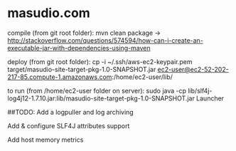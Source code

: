 # masudio.com

compile (from git root folder): mvn clean package
-> http://stackoverflow.com/questions/574594/how-can-i-create-an-executable-jar-with-dependencies-using-maven

deploy (from git root folder): cp -i ~/.ssh/aws-ec2-keypair.pem target/masudio-site-target-pkg-1.0-SNAPSHOT.jar ec2-user@ec2-52-202-217-85.compute-1.amazonaws.com:/home/ec2-user/lib/

to run (from /home/ec2-user folder on server): sudo java -cp lib/slf4j-log4j12-1.7.10.jar:lib/masudio-site-target-pkg-1.0-SNAPSHOT.jar Launcher

##TODO:
Add a logpuller and log archiving

Add & configure SLF4J attributes support

Add host memory metrics